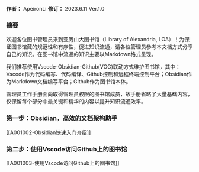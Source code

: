 **作者：** ApeironLi
**修订：** 2023.6.11 Ver.1.0

### 摘要

欢迎各位图书管理员来到亚历山大图书馆（Library of Alexandria, LOA）！为保证图书馆藏的规范性和有序性，促进知识流通，请各位管理员参考本文档方式分享自己的知识。在图书馆中流通的知识主要以Markdown格式呈现。

我们推荐使用Vscode-Obsidian-Github(VOG)联动方式维护图书馆，其中：Vscode作为代码编写、代码编译、Github控制和远程终端控制平台；Obsidian作为Markdown文档编写平台；Github作为图书馆本体。

管理员工作手册面向取得管理员权限的图书馆成员，故手册省略了大量基础内容，仅保留每个部分中最关键和精华的内容以提升知识流通效率。

### 第一步：Obsidian，高效的文档架构助手
[[A001002-Obsidian快速入门介绍]]

### 第二步：使用Vscode访问Github上的图书馆
[[A001003-使用Vscode访问Github上的图书馆]]

